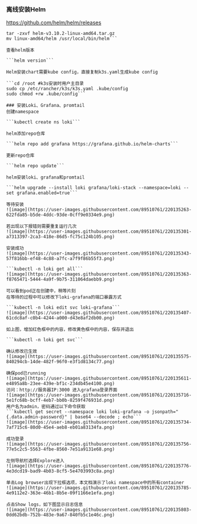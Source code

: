 ### 离线安装Helm
https://github.com/helm/helm/releases

```cd /opt/helm
tar -zxvf helm-v3.10.2-linux-amd64.tar.gz
mv linux-amd64/helm /usr/local/bin/helm```

查看helm版本

```helm version```

Helm安装chart需要kube config，直接复制k3s.yaml生成kube config

```cd /root #k3s安装时用户主目录
sudo cp /etc/rancher/k3s/k3s.yaml .kube/config
sudo chmod +rw .kube/config```

### 安装Loki、Grafana、promtail
创建namespace

```kubectl create ns loki```

helm添加repo仓库

```helm repo add grafana https://grafana.github.io/helm-charts```

更新repo仓库

```helm repo update```

helm安装loki、grafana和promtail

```helm upgrade --install loki grafana/loki-stack --namespace=loki --set grafana.enabled=true```

等待安装
![image](https://user-images.githubusercontent.com/89510761/220135263-622fda85-b5de-4ddc-93de-0cff9e0334e9.png)

若出现以下报错则需要重复运行几次
![image](https://user-images.githubusercontent.com/89510761/220135301-a7313397-2ca3-418e-86d5-fc75c124b105.png)

安装成功
![image](https://user-images.githubusercontent.com/89510761/220135343-57f816bb-ef48-4c88-a7fc-a7f9f86b55f3.png)

```kubectl -n loki get all```
![image](https://user-images.githubusercontent.com/89510761/220135363-f8765471-5444-4a9f-9b75-311064daebb9.png)

可以看到pod正在创建中，稍等片刻
在等待的过程中可以修改下loki-grafana的端口暴露方式

```kubectl -n loki edit svc loki-grafana```
![image](https://user-images.githubusercontent.com/89510761/220135407-61cdc8af-c0b4-4244-a000-d43e8af2db00.png)

如上图，增加红色框中的内容，修改黄色框中的内容，保存并退出

```kubectl -n loki get svc```

确认修改已生效
![image](https://user-images.githubusercontent.com/89510761/220135575-840294cb-14de-482f-96f0-e3f1d8134c77.png)

确保pod已running
![image](https://user-images.githubusercontent.com/89510761/220135611-e4895a8b-23ee-439e-bf1c-234db45e4100.png)
访问：http://服务器IP:3000 进入grafana登录界面
![image](https://user-images.githubusercontent.com/89510761/220135716-5e1fc68b-bcff-4eb7-bb0b-8259f476931d.png)
用户名为admin，密码通过以下命令获取
```kubectl get secret --namespace loki loki-grafana -o jsonpath="{.data.admin-password}" | base64 --decode ; echo```
![image](https://user-images.githubusercontent.com/89510761/220135734-7af715c6-80d0-45e4-aeb8-eb01a83134fa.png)

成功登录
![image](https://user-images.githubusercontent.com/89510761/220135756-77e5c2c5-5563-4fbe-8560-7e51a9131e68.png)

左侧导航栏选择Explore进入
![image](https://user-images.githubusercontent.com/89510761/220135776-4e3dcd19-bad9-4b03-8cf5-5e4703993c8a.png)

单击Log browser出现下拉框选项，本文档演示了loki namespace中的所有container
![image](https://user-images.githubusercontent.com/89510761/220135785-4e9112e2-363e-46b1-8b5e-09f1166e1efa.png)

点击Show logs，如下图显示日志信息
![image](https://user-images.githubusercontent.com/89510761/220135803-0dd62bdb-752b-483e-9a67-840fb5c1e46c.png)

